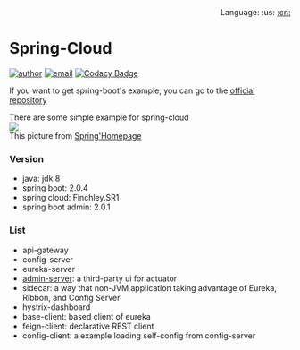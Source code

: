 <div align="right">
  Language: 
  :us:
  <a title="Chinese" href="README-CN.md">:cn:</a>
</div>

# Spring-Cloud

[![author](https://img.shields.io/badge/author-mrtt-blue.svg)](https://jiangtj.gitlab.io/me)
[![email](https://img.shields.io/badge/email-jiang.taojie@foxmail.com-blue.svg)](mailto:jiang.taojie@foxmail.com)
[![Codacy Badge](https://api.codacy.com/project/badge/Grade/f02c5dc5557d4fed8b88fc802e24a52f)](https://www.codacy.com/app/116749895/spring-cloud-examples?utm_source=github.com&amp;utm_medium=referral&amp;utm_content=JiangTJ/spring-cloud-examples&amp;utm_campaign=Badge_Grade)  

If you want to get spring-boot's example, you can go to the [official repository](https://github.com/spring-projects/spring-boot)    

There are some simple example for spring-cloud   
![](https://spring.io/img/homepage/diagram-distributed-systems.svg)    
This picture from [Spring'Homepage](https://spring.io/)   

### Version 
- java: jdk 8
- spring boot: 2.0.4
- spring cloud: Finchley.SR1
- spring boot admin: 2.0.1

### List
- api-gateway
- config-server
- eureka-server
- [admin-server](https://github.com/codecentric/spring-boot-admin): a third-party ui for actuator
- sidecar: a way that non-JVM application taking advantage of Eureka, Ribbon, and Config Server
- hystrix-dashboard
- base-client: based client of eureka
- feign-client: declarative REST client
- config-client: a example loading self-config from config-server

